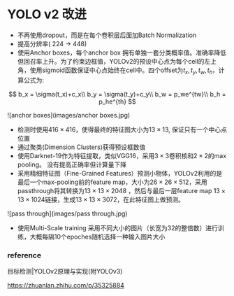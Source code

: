 # YOLO v2 改进

* 不再使用dropout，而是在每个卷积层后面加Batch Normalization
* 提高分辨率( 224 -> 448)
* 使用Anchor boxes，每个anchor box 拥有单独一套分类概率值。准确率降低但回召率上升。为了约束边框值，YOLOv2的预设中心点为每个cell的左上角，使用sigmoid函数保证中心点始终在cell中。四个offset为$t_x,t_y,t_w,t_h$，计算公式为:

$$
b_x = \sigma(t_x)+c_x\\
b_y = \sigma(t_y)+c_y\\
b_w = p_we^{tw}\\
b_h = p_he^{th}
$$

![anchor boxes](images/anchor boxes.jpg)

* 检测时使用$416\times416$，使得最终的特征图大小为$13 \times 13$, 保证只有一个中心点位置
* 通过聚类(Dimension Clusters)获得预设框数值
* 使用Darknet-19作为特征提取，类似VGG16，采用$3\times3$卷积核和$2\times 2$的max pooling。 没有提高正确率但计算量下降
* 采用精细特征图（Fine-Grained Features）预测小物体，YOLOv2利用的是最后一个max-pooling前的feature map，大小为$26 \times 26 \times512$，采用passthrough将其转换为$13 \times 13 \times 2048$ ，然后与最后一层feature map $13 \times 13 \times 1024$链接，生成$13 \times 13 \times 3072$，在此特征图上做预测。

![pass through](images/pass through.jpg)

* 使用Multi-Scale training 采用不同大小的图片（长宽为32的整倍数）进行训练，大概每隔10个epoches随机选择一种输入图片大小



### reference

目标检测|YOLOv2原理与实现(附YOLOv3)

https://zhuanlan.zhihu.com/p/35325884

